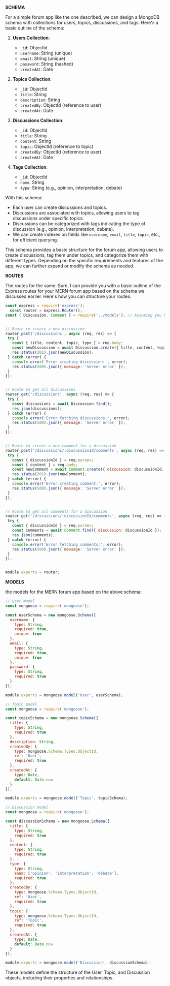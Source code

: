 **SCHEMA**

For a simple forum app like the one described, we can design a MongoDB schema with collections for users, topics, discussions, and tags. Here's a basic outline of the schema:

1. **Users Collection**:
   - `_id`: ObjectId
   - `username`: String (unique)
   - `email`: String (unique)
   - `password`: String (hashed)
   - `createdAt`: Date

2. **Topics Collection**:
   - `_id`: ObjectId
   - `title`: String
   - `description`: String
   - `createdBy`: ObjectId (reference to user)
   - `createdAt`: Date

3. **Discussions Collection**:
   - `_id`: ObjectId
   - `title`: String
   - `content`: String
   - `topic`: ObjectId (reference to topic)
   - `createdBy`: ObjectId (reference to user)
   - `createdAt`: Date

4. **Tags Collection**:
   - `_id`: ObjectId
   - `name`: String
   - `type`: String (e.g., opinion, interpretation, debate)

With this schema:

- Each user can create discussions and topics.
- Discussions are associated with topics, allowing users to tag discussions under specific topics.
- Discussions can be categorized with tags indicating the type of discussion (e.g., opinion, interpretation, debate).
- We can create indexes on fields like `username`, `email`, `title`, `topic`, etc., for efficient querying.

This schema provides a basic structure for the forum app, allowing users to create discussions, tag them under topics, and categorize them with different types. Depending on the specific requirements and features of the app, we can further expand or modify the schema as needed.

**ROUTES**

The routes for the same:
Sure, I can provide you with a basic outline of the Express routes for your MERN forum app based on the schema we discussed earlier. Here's how you can structure your routes:

```javascript
const express = require('express');
  const router = express.Router();
const { Discussion, Comment } = require('../models'); // Assuming you have models for Discussion and Comment


// Route to create a new discussion
router.post('/discussions', async (req, res) => {
 try {
   const { title, content, topic, type } = req.body;
   const newDiscussion = await Discussion.create({ title, content, topic, type });
   res.status(201).json(newDiscussion);
 } catch (error) {
   console.error('Error creating discussion:', error);
   res.status(500).json({ message: 'Server error' });
 }
});


// Route to get all discussions
router.get('/discussions', async (req, res) => {
 try {
   const discussions = await Discussion.find();
   res.json(discussions);
 } catch (error) {
   console.error('Error fetching discussions:', error);
   res.status(500).json({ message: 'Server error' });
 }
});


// Route to create a new comment for a discussion
router.post('/discussions/:discussionId/comments', async (req, res) => {
 try {
   const { discussionId } = req.params;
   const { content } = req.body;
   const newComment = await Comment.create({ discussion: discussionId, content });
   res.status(201).json(newComment);
 } catch (error) {
   console.error('Error creating comment:', error);
   res.status(500).json({ message: 'Server error' });
 }
});


// Route to get all comments for a discussion
router.get('/discussions/:discussionId/comments', async (req, res) => {
 try {
   const { discussionId } = req.params;
   const comments = await Comment.find({ discussion: discussionId });
   res.json(comments);
 } catch (error) {
   console.error('Error fetching comments:', error);
   res.status(500).json({ message: 'Server error' });
 }
});


module.exports = router;
```

**MODELS**

the models for the MERN forum app based on the above schema:

```javascript
// User model
const mongoose = require('mongoose');

const userSchema = new mongoose.Schema({
  username: {
    type: String,
    required: true,
    unique: true
  },
  email: {
    type: String,
    required: true,
    unique: true
  },
  password: {
    type: String,
    required: true
  }
});

module.exports = mongoose.model('User', userSchema);
```

```javascript
// Topic model
const mongoose = require('mongoose');

const topicSchema = new mongoose.Schema({
  title: {
    type: String,
    required: true
  },
  description: String,
  createdBy: {
    type: mongoose.Schema.Types.ObjectId,
    ref: 'User',
    required: true
  },
  createdAt: {
    type: Date,
    default: Date.now
  }
});

module.exports = mongoose.model('Topic', topicSchema);
```

```javascript
// Discussion model
const mongoose = require('mongoose');

const discussionSchema = new mongoose.Schema({
  title: {
    type: String,
    required: true
  },
  content: {
    type: String,
    required: true
  },
  type: {
    type: String,
    enum: ['opinion', 'interpretation', 'debate'],
    required: true
  },
  createdBy: {
    type: mongoose.Schema.Types.ObjectId,
    ref: 'User',
    required: true
  },
  topic: {
    type: mongoose.Schema.Types.ObjectId,
    ref: 'Topic',
    required: true
  },
  createdAt: {
    type: Date,
    default: Date.now
  }
});

module.exports = mongoose.model('Discussion', discussionSchema);
```

These models define the structure of the User, Topic, and Discussion objects, including their properties and relationships.
